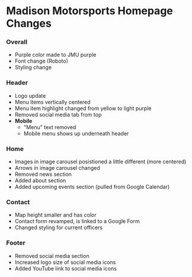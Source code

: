 # Madison Motorsports Homepage Changes

### Overall
* Purple color made to JMU purple
* Font change (Roboto)
* Styling change

### Header
* Logo update
* Menu items vertically centered
* Menu item highlight changed from yellow to light purple
* Removed social media tab from top
* **Mobile**
  * "Menu" text removed
  * Mobile menu shows up underneath header

### Home
* Images in image carousel posistioned a little different (more centered)
* Arrows in image carousel changed
* Removed news section
* Added about section
* Added upcoming events section (pulled from Google Calendar)

### Contact
* Map height smaller and has color
* Contact form revamped, is linked to a Google Form
* Changed styling for current officers

### Footer
* Removed social media section
* Increased logo size of social media icons
* Added YouTube link to social media icons

